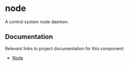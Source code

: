 # node

A control system node daemon.

## Documentation

Relevant links to project documentation for this component:

* [Node](../../doc/Node.md)
